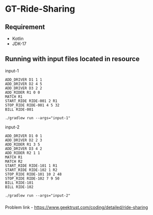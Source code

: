 # GT-Ride-Sharing

## Requirement 

- Kotlin
- JDK-17

## Running with input files located in resource

input-1

```
ADD_DRIVER D1 1 1
ADD_DRIVER D2 4 5
ADD_DRIVER D3 2 2
ADD_RIDER R1 0 0
MATCH R1
START_RIDE RIDE-001 2 R1
STOP_RIDE RIDE-001 4 5 32
BILL RIDE-001
```

```
./gradlew run --args="input-1"
```

input-2

```
ADD_DRIVER D1 0 1
ADD_DRIVER D2 2 3
ADD_RIDER R1 3 5
ADD_DRIVER D3 4 2
ADD_RIDER R2 1 1
MATCH R1
MATCH R2
START_RIDE RIDE-101 1 R1
START_RIDE RIDE-102 1 R2
STOP_RIDE RIDE-101 10 2 48
STOP_RIDE RIDE-102 7 9 50
BILL RIDE-101
BILL RIDE-102
```

```
./gradlew run --args="input-2"
```

###
Problem link - https://www.geektrust.com/coding/detailed/ride-sharing
